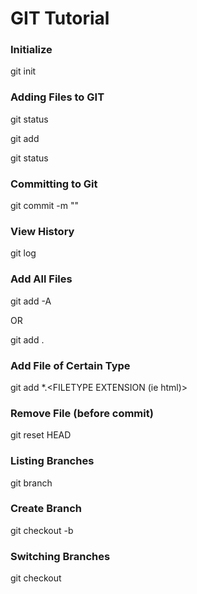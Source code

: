 # GIT Tutorial

### Initialize

git init

### Adding Files to GIT
 
git status 

git add <FILENAME>

git status

### Committing to Git

git commit -m "<MESSAGE>"

### View History

git log

### Add All Files 

git add -A 

OR

git add .

### Add File of Certain Type
git add *.<FILETYPE EXTENSION (ie html)>

### Remove File (before commit)

git reset HEAD <FILENAME>

### Listing Branches

git branch

### Create Branch

git checkout -b <BRANCH NAME>

### Switching Branches

git checkout <BRANCH NAME>


